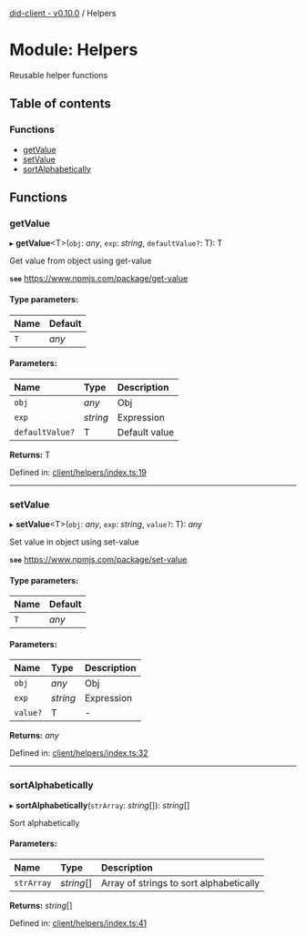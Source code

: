 [did-client - v0.10.0](../README.md) / Helpers

# Module: Helpers

Reusable helper functions

## Table of contents

### Functions

- [getValue](helpers.md#getvalue)
- [setValue](helpers.md#setvalue)
- [sortAlphabetically](helpers.md#sortalphabetically)

## Functions

### getValue

▸ **getValue**<T\>(`obj`: *any*, `exp`: *string*, `defaultValue?`: T): T

Get value from object using get-value

**`see`** https://www.npmjs.com/package/get-value

#### Type parameters:

Name | Default |
:------ | :------ |
`T` | *any* |

#### Parameters:

Name | Type | Description |
:------ | :------ | :------ |
`obj` | *any* | Obj   |
`exp` | *string* | Expression   |
`defaultValue?` | T | Default value    |

**Returns:** T

Defined in: [client/helpers/index.ts:19](https://github.com/Puzzlepart/did/blob/dev/client/helpers/index.ts#L19)

___

### setValue

▸ **setValue**<T\>(`obj`: *any*, `exp`: *string*, `value?`: T): *any*

Set value in object using set-value

**`see`** https://www.npmjs.com/package/set-value

#### Type parameters:

Name | Default |
:------ | :------ |
`T` | *any* |

#### Parameters:

Name | Type | Description |
:------ | :------ | :------ |
`obj` | *any* | Obj   |
`exp` | *string* | Expression   |
`value?` | T | - |

**Returns:** *any*

Defined in: [client/helpers/index.ts:32](https://github.com/Puzzlepart/did/blob/dev/client/helpers/index.ts#L32)

___

### sortAlphabetically

▸ **sortAlphabetically**(`strArray`: *string*[]): *string*[]

Sort alphabetically

#### Parameters:

Name | Type | Description |
:------ | :------ | :------ |
`strArray` | *string*[] | Array of strings to sort alphabetically    |

**Returns:** *string*[]

Defined in: [client/helpers/index.ts:41](https://github.com/Puzzlepart/did/blob/dev/client/helpers/index.ts#L41)
